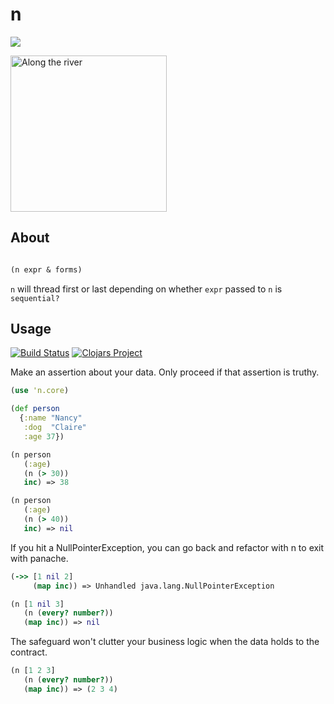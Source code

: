 # n

![](https://clojars.org/n.core/latest-version.svg)

<img src="http://www.csstoday.com/UploadFiles/Multimedia/2015/4/201504161045388080.jpg"
 alt="Along the river" height="250" />

## About

```clojure

(n expr & forms)

```

`n` will thread first or last depending on whether `expr` passed to `n` is `sequential?`

## Usage

[![Build Status](https://travis-ci.org/rcullito/n.svg?branch=master)](https://travis-ci.org/rcullito/n)
[![Clojars Project](https://img.shields.io/clojars/v/n.core.svg)](https://clojars.org/n.core)

Make an assertion about your data. Only proceed if that assertion is truthy.

```clojure
(use 'n.core)

(def person
  {:name "Nancy"
   :dog  "Claire"
   :age 37})

(n person
   (:age)
   (n (> 30))
   inc) => 38

(n person
   (:age)
   (n (> 40))
   inc) => nil

```

If you hit a NullPointerException, you can go back and refactor with n to exit with panache.

```clojure
(->> [1 nil 2]
     (map inc)) => Unhandled java.lang.NullPointerException

(n [1 nil 3]
   (n (every? number?))
   (map inc)) => nil
```

The safeguard won't clutter your business logic when the data holds to the contract.

```clojure
(n [1 2 3]
   (n (every? number?))
   (map inc)) => (2 3 4)

```
